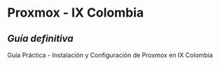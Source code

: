 # Proxmox - IX Colombia
## _Guía definitiva_
Guía Práctica - Instalación y Configuración de Proxmox en IX Colombia

[1]: (https://github.com/ebertlast/proxmox/blob/main/images/0001.png)
